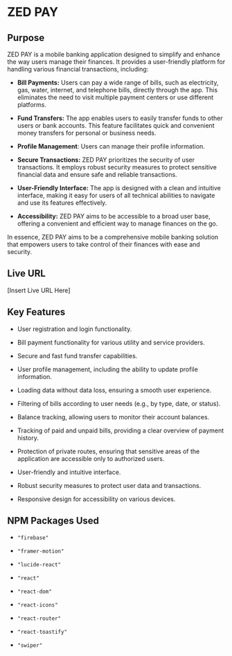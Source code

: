 # ZED PAY

## Purpose

ZED PAY is a mobile banking application designed to simplify and enhance the way users manage their finances. It provides a user-friendly platform for handling various financial transactions, including:

* **Bill Payments:** Users can pay a wide range of bills, such as electricity, gas, water, internet, and telephone bills, directly through the app. This eliminates the need to visit multiple payment centers or use different platforms.

* **Fund Transfers:** The app enables users to easily transfer funds to other users or bank accounts. This feature facilitates quick and convenient money transfers for personal or business needs.

* **Profile Management**: Users can manage their profile information.

* **Secure Transactions:** ZED PAY prioritizes the security of user transactions. It employs robust security measures to protect sensitive financial data and ensure safe and reliable transactions.

* **User-Friendly Interface:** The app is designed with a clean and intuitive interface, making it easy for users of all technical abilities to navigate and use its features effectively.

* **Accessibility:** ZED PAY aims to be accessible to a broad user base, offering a convenient and efficient way to manage finances on the go.

In essence, ZED PAY aims to be a comprehensive mobile banking solution that empowers users to take control of their finances with ease and security.

## Live URL

\[Insert Live URL Here\]

## Key Features

* User registration and login functionality.

* Bill payment functionality for various utility and service providers.

* Secure and fast fund transfer capabilities.

* User profile management, including the ability to update profile information.

* Loading data without data loss, ensuring a smooth user experience.

* Filtering of bills according to user needs (e.g., by type, date, or status).

* Balance tracking, allowing users to monitor their account balances.

* Tracking of paid and unpaid bills, providing a clear overview of payment history.

* Protection of private routes, ensuring that sensitive areas of the application are accessible only to authorized users.

* User-friendly and intuitive interface.

* Robust security measures to protect user data and transactions.

* Responsive design for accessibility on various devices.

## NPM Packages Used

* `"firebase"`

* `"framer-motion"`

* `"lucide-react"`

* `"react"`

* `"react-dom"`

* `"react-icons"`

* `"react-router"`

* `"react-toastify"`

* `"swiper"`
